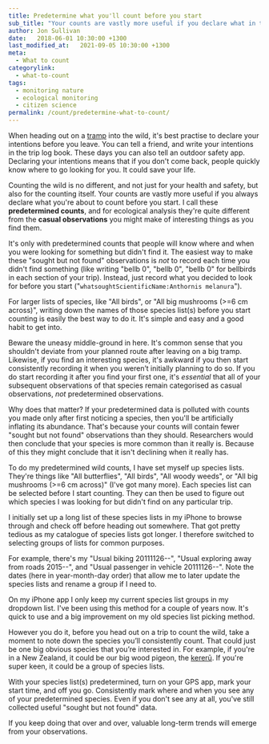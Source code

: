 ```yaml
---
title: Predetermine what you'll count before you start
sub_title: "Your counts are vastly more useful if you declare what in the wild you're going to count before you start."
author: Jon Sullivan
date:   2018-06-01 10:30:00 +1300
last_modified_at:   2021-09-05 10:30:00 +1300
meta: 
  - What to count
categorylink:
  - what-to-count
tags:
  - monitoring nature
  - ecological monitoring
  - citizen science
permalink: /count/predetermine-what-to-count/
---
```


When heading out on a <a href="https://en.m.wikipedia.org/wiki/Tramping_in_New_Zealand">tramp</a> into the wild, it's best practise to declare your intentions before you leave. You can tell a friend, and write your intentions in the trip log book. These days you can also tell an outdoor safety app. Declaring your intentions means that if you don't come back, people quickly know where to go looking for you. It could save your life.

Counting the wild is no different, and not just for your health and safety, but also for the counting itself. Your counts are vastly more useful if you always declare what you're about to count before you start. I call these **predetermined counts**, and for ecological analysis they're quite different from the **casual observations** you might make of interesting things as you find them.

It's only with predetermined counts that people will know where and when you were looking for something but didn't find it. The easiest way to make these "sought but not found" observations is *not* to record each time you didn't find something (like writing "bellb 0", "bellb 0", "bellb 0" for bellbirds in each section of your trip). Instead, just record what you decided to look for before you start ("`whatsoughtScientificName:Anthornis melanura`").

For larger lists of species, like "All birds", or "All big mushrooms (>=6 cm across)", writing down the names of those species list(s) before you start counting is easily the best way to do it. It's simple and easy and a good habit to get into.

Beware the uneasy middle-ground in here. It's common sense that you shouldn't deviate from your planned route after leaving on a big tramp. Likewise, if you find an interesting species, it's awkward if you then start consistently recording it when you weren’t initially planning to do so. If you do start recording it after you find your first one, it's *essential* that all of your subsequent observations of that species remain categorised as casual observations, *not* predetermined observations.

Why does that matter? If your predetermined data is polluted with counts you made only after first noticing a species, then you'll be artificially inflating its abundance. That's because your counts will contain fewer "sought but not found" observations than they should. Researchers would then conclude that your species is more common than it really is. Because of this they might conclude that it isn't declining when it really has.

To do my predetermined wild counts, I have set myself up species lists. They're things like "All butterflies", "All birds", "All woody weeds", or "All big mushrooms (>=6 cm across)" (I've got many more). Each species list can be selected before I start counting. They can then be used to figure out which species I was looking for but didn't find on any particular trip. 

I initially set up a long list of these species lists in my iPhone to browse through and check off before heading out somewhere. That got pretty tedious as my catalogue of species lists got longer. I therefore switched to selecting groups of lists for common purposes. 

For example, there's my "Usual biking 20111126--", "Usual exploring away from roads 2015--", and "Usual passenger in vehicle 20111126--". Note the dates (here in year-month-day order) that allow me to later update the species lists and rename a group if I need to. 

On my iPhone app I only keep my current species list groups in my dropdown list. I've been using this method for a couple of years now. It's quick to use and a big improvement on my old species list picking method.

However you do it, before you head out on a trip to count the wild, take a moment to note down the species you’ll consistently count. That could just be one big obvious species that you’re interested in. For example, if you're in a New Zealand, it could be our big wood pigeon, the [kererū](https://inaturalist.nz/taxa/204520-Hemiphaga-novaeseelandiae). If you're super keen, it could be a group of species lists. 

With your species list(s) predetermined, turn on your GPS app, mark your start time, and off you go. Consistently mark where and when you see any of your predetermined species. Even if you don't see any at all, you've still collected useful "sought but not found" data. 

If you keep doing that over and over, valuable long-term trends will emerge from your observations.


